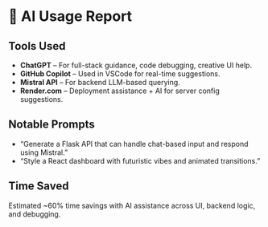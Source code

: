 # 🧠 AI Usage Report

## Tools Used

- **ChatGPT** – For full-stack guidance, code debugging, creative UI help.
- **GitHub Copilot** – Used in VSCode for real-time suggestions.
- **Mistral API** – For backend LLM-based querying.
- **Render.com** – Deployment assistance + AI for server config suggestions.

## Notable Prompts
- “Generate a Flask API that can handle chat-based input and respond using Mistral.”
- “Style a React dashboard with futuristic vibes and animated transitions.”

## Time Saved
Estimated ~60% time savings with AI assistance across UI, backend logic, and debugging.
